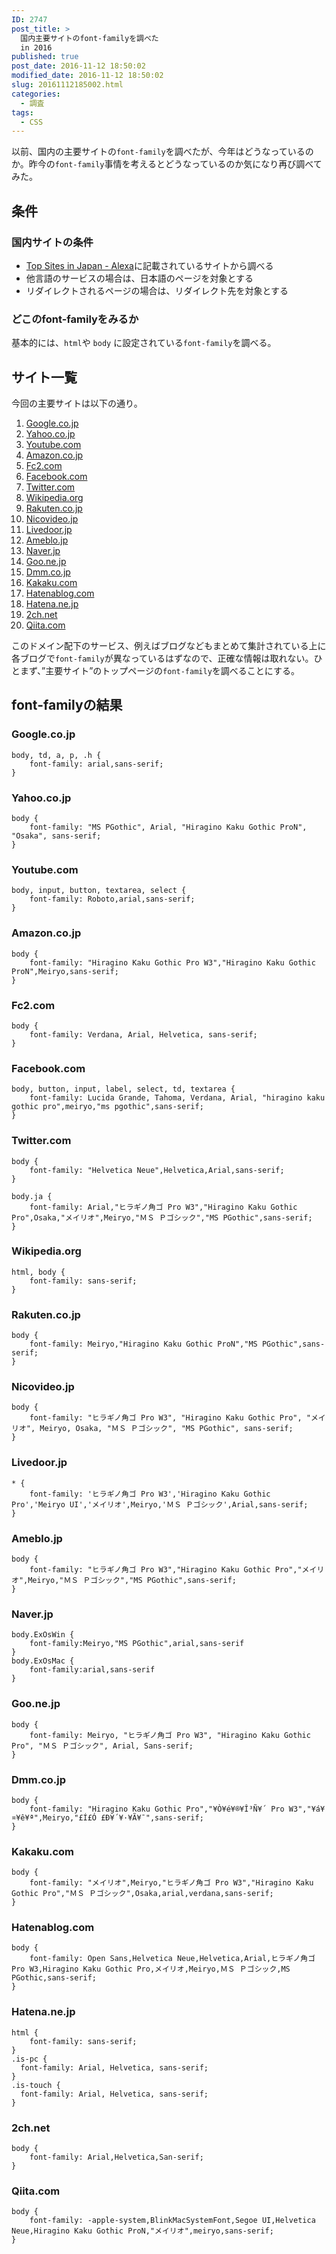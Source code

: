 ```yaml
---
ID: 2747
post_title: >
  国内主要サイトのfont-familyを調べた
  in 2016
published: true
post_date: 2016-11-12 18:50:02
modified_date: 2016-11-12 18:50:02
slug: 20161112185002.html
categories:
  - 調査
tags:
  - CSS
---
```

以前、国内の主要サイトの`font-family`を調べたが、今年はどうなっているのか。昨今の`font-family`事情を考えるとどうなっているのか気になり再び調べてみた。

<!--more-->

## 条件
### 国内サイトの条件
* [Top Sites in Japan - Alexa](http://www.alexa.com/topsites/countries/JP)に記載されているサイトから調べる
* 他言語のサービスの場合は、日本語のページを対象とする
* リダイレクトされるページの場合は、リダイレクト先を対象とする

### どこのfont-familyをみるか
基本的には、`html`や `body` に設定されている`font-family`を調べる。

## サイト一覧
今回の主要サイトは以下の通り。

1. [Google.co.jp](//Google.co.jp)
1. [Yahoo.co.jp](http://Yahoo.co.jp)
1. [Youtube.com](//Youtube.com)
1. [Amazon.co.jp](//Amazon.co.jp)
1. [Fc2.com](http://Fc2.com)
1. [Facebook.com](//Facebook.com)
1. [Twitter.com](//Twitter.com)
1. [Wikipedia.org](//Wikipedia.org)
1. [Rakuten.co.jp](http://Rakuten.co.jp)
1. [Nicovideo.jp](http://Nicovideo.jp)
1. [Livedoor.jp](http://Livedoor.jp)
1. [Ameblo.jp](http://Ameblo.jp)
1. [Naver.jp](http://Naver.jp)
1. [Goo.ne.jp](http://Goo.ne.jp)
1. [Dmm.co.jp](http://Dmm.co.jp)
1. [Kakaku.com](http://Kakaku.com)
1. [Hatenablog.com](http://Hatenablog.com)
1. [Hatena.ne.jp](//Hatena.ne.jp)
1. [2ch.net](http://2ch.net)
1. [Qiita.com](//Qiita.com)

このドメイン配下のサービス、例えばブログなどもまとめて集計されている上に各ブログで`font-family`が異なっているはずなので、正確な情報は取れない。ひとまず、”主要サイト”のトップページの`font-family`を調べることにする。

## font-familyの結果
### Google.co.jp
```language-css
body, td, a, p, .h {
    font-family: arial,sans-serif;
}
```

### Yahoo.co.jp
```language-css
body {
    font-family: "MS PGothic", Arial, "Hiragino Kaku Gothic ProN", "Osaka", sans-serif;
}
```

### Youtube.com
```language-css
body, input, button, textarea, select {
    font-family: Roboto,arial,sans-serif;
}
```

### Amazon.co.jp
```language-css
body {
    font-family: "Hiragino Kaku Gothic Pro W3","Hiragino Kaku Gothic ProN",Meiryo,sans-serif;
}
```

### Fc2.com
```language-css
body {
    font-family: Verdana, Arial, Helvetica, sans-serif;
}
```

### Facebook.com
```language-css
body, button, input, label, select, td, textarea {
    font-family: Lucida Grande, Tahoma, Verdana, Arial, "hiragino kaku gothic pro",meiryo,"ms pgothic",sans-serif;
}
```

### Twitter.com
```language-css
body {
    font-family: "Helvetica Neue",Helvetica,Arial,sans-serif;
}

body.ja {
    font-family: Arial,"ヒラギノ角ゴ Pro W3","Hiragino Kaku Gothic Pro",Osaka,"メイリオ",Meiryo,"ＭＳ Ｐゴシック","MS PGothic",sans-serif;
}
```

### Wikipedia.org
```language-css
html, body {
    font-family: sans-serif;
}
```

### Rakuten.co.jp
```language-css
body {
    font-family: Meiryo,"Hiragino Kaku Gothic ProN","MS PGothic",sans-serif;
}
```

### Nicovideo.jp
```language-css
body {
    font-family: "ヒラギノ角ゴ Pro W3", "Hiragino Kaku Gothic Pro", "メイリオ", Meiryo, Osaka, "ＭＳ Ｐゴシック", "MS PGothic", sans-serif;
}
```

### Livedoor.jp
```language-css
* {
    font-family: 'ヒラギノ角ゴ Pro W3','Hiragino Kaku Gothic Pro','Meiryo UI','メイリオ',Meiryo,'ＭＳ Ｐゴシック',Arial,sans-serif;
}
```

### Ameblo.jp
```language-css
body {
    font-family: "ヒラギノ角ゴ Pro W3","Hiragino Kaku Gothic Pro","メイリオ",Meiryo,"ＭＳ Ｐゴシック","MS PGothic",sans-serif;
}
```

### Naver.jp
```language-css
body.ExOsWin {
    font-family:Meiryo,"MS PGothic",arial,sans-serif
}
body.ExOsMac {
    font-family:arial,sans-serif
}
```

### Goo.ne.jp
```language-css
body {
    font-family: Meiryo, "ヒラギノ角ゴ Pro W3", "Hiragino Kaku Gothic Pro", "ＭＳ Ｐゴシック", Arial, Sans-serif;
}
```

### Dmm.co.jp
```language-css
body {
    font-family: "Hiragino Kaku Gothic Pro","¥Ò¥é¥®¥Î³Ñ¥´ Pro W3","¥á¥¤¥ê¥ª",Meiryo,"£Í£Ó £Ð¥´¥·¥Ã¥¯",sans-serif;
}
```

### Kakaku.com
```language-css
body {
    font-family: "メイリオ",Meiryo,"ヒラギノ角ゴ Pro W3","Hiragino Kaku Gothic Pro","ＭＳ Ｐゴシック",Osaka,arial,verdana,sans-serif;
}
```

### Hatenablog.com
```language-css
body {
    font-family: Open Sans,Helvetica Neue,Helvetica,Arial,ヒラギノ角ゴ Pro W3,Hiragino Kaku Gothic Pro,メイリオ,Meiryo,ＭＳ Ｐゴシック,MS PGothic,sans-serif;
}
```

### Hatena.ne.jp
```language-css
html {
    font-family: sans-serif;
}
.is-pc {
  font-family: Arial, Helvetica, sans-serif;
}
.is-touch {
  font-family: Arial, Helvetica, sans-serif;
}
```

### 2ch.net
```language-css
body {
    font-family: Arial,Helvetica,San-serif;
}
```

### Qiita.com
```language-css
body {
    font-family: -apple-system,BlinkMacSystemFont,Segoe UI,Helvetica Neue,Hiragino Kaku Gothic ProN,"メイリオ",meiryo,sans-serif;
}
```